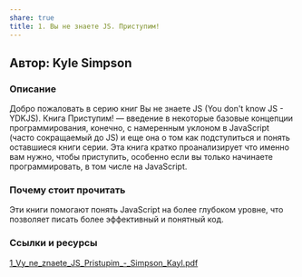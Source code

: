 ```yaml
---
share: true
title: 1. Вы не знаете JS. Приступим!
---
```


## Автор: Kyle Simpson

### Описание
Добро пожаловать в серию книг Вы не знаете JS (You don't know JS - YDKJS).
Книга Приступим! — введение в некоторые базовые концепции программирования, конечно,
с намеренным уклоном в JavaScript (часто сокращаемый до JS) и еще она о том как
подступиться и понять оставшиеся книги серии. Эта книга кратко проанализирует что
именно вам нужно, чтобы приступить, особенно если вы только начинаете
программировать, в том числе на JavaScript.

### Почему стоит прочитать
Эти книги помогают понять JavaScript на более глубоком уровне, что позволяет писать более эффективный и понятный код.

### Ссылки и ресурсы
[1_Vy_ne_znaete_JS_Pristupim_-_Simpson_Kayl.pdf](./1_Vy_ne_znaete_JS_Pristupim_-_Simpson_Kayl.pdf)
